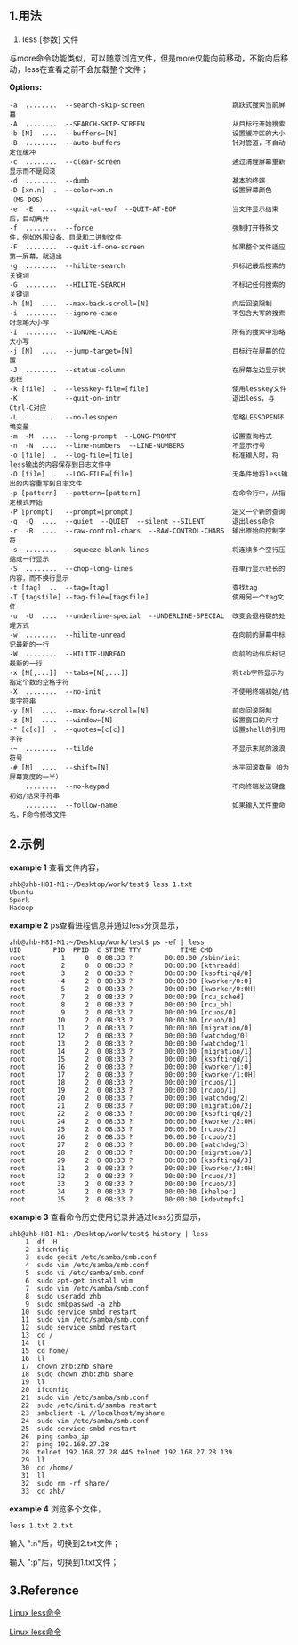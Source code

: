 ## 1.用法

1. less [参数] 文件

与more命令功能类似，可以随意浏览文件，但是more仅能向前移动，不能向后移动，less在查看之前不会加载整个文件；

**Options:**

    -a  ........  --search-skip-screen                      跳跃式搜索当前屏幕
    -A  ........  --SEARCH-SKIP-SCREEN                      从目标行开始搜索
    -b [N]  ....  --buffers=[N]                             设置缓冲区的大小
    -B  ........  --auto-buffers                            针对管道，不自动定位缓冲
    -c  ........  --clear-screen                            通过清理屏幕重新显示而不是回滚
    -d  ........  --dumb                                    基本的终端
    -D [xn.n]  .  --color=xn.n                              设置屏幕颜色（MS-DOS）
    -e  -E  ....  --quit-at-eof  --QUIT-AT-EOF              当文件显示结束后，自动离开
    -f  ........  --force                                   强制打开特殊文件，例如外围设备、目录和二进制文件
    -F  ........  --quit-if-one-screen                      如果整个文件适应第一屏幕，就退出
    -g  ........  --hilite-search                           只标记最后搜索的关键词
    -G  ........  --HILITE-SEARCH                           不标记任何搜索的关键词
    -h [N]  ....  --max-back-scroll=[N]                     向后回滚限制
    -i  ........  --ignore-case                             不包含大写的搜索时忽略大小写
    -I  ........  --IGNORE-CASE                             所有的搜索中忽略大小写
    -j [N]  ....  --jump-target=[N]                         目标行在屏幕的位置
    -J  ........  --status-column                           在屏幕左边显示状态栏
    -k [file]  .  --lesskey-file=[file]                     使用lesskey文件
    -K            --quit-on-intr                            退出less，与Ctrl-C对应
    -L  ........  --no-lessopen                             忽略LESSOPEN环境变量
    -m  -M  ....  --long-prompt  --LONG-PROMPT              设置查询格式
    -n  -N  ....  --line-numbers  --LINE-NUMBERS            不显示行号
    -o [file]  .  --log-file=[file]                         标准输入时，将less输出的内容保存到日志文件中
    -O [file]  .  --LOG-FILE=[file]                         无条件地将less输出的内容重写到日志文件
    -p [pattern]  --pattern=[pattern]                       在命令行中，从指定模式开始
    -P [prompt]   --prompt=[prompt]                         定义一个新的查询
    -q  -Q  ....  --quiet  --QUIET  --silent --SILENT       退出less命令
    -r  -R  ....  --raw-control-chars  --RAW-CONTROL-CHARS  输出原始的控制字符
    -s  ........  --squeeze-blank-lines                     将连续多个空行压缩成一行显示
    -S  ........  --chop-long-lines                         在单行显示较长的内容，而不换行显示
    -t [tag]  ..  --tag=[tag]                               查找tag
    -T [tagsfile] --tag-file=[tagsfile]                     使用另一个tag文件
    -u  -U  ....  --underline-special  --UNDERLINE-SPECIAL  改变会退格键的处理方式
    -w  ........  --hilite-unread                           在向前的屏幕中标记最新的一行
    -W  ........  --HILITE-UNREAD                           向前的动作后标记最新的一行
    -x [N[,...]]  --tabs=[N[,...]]                          将tab字符显示为指定个数的空格字符
    -X  ........  --no-init                                 不使用终端初始/结束字符串
    -y [N]  ....  --max-forw-scroll=[N]                     前向回滚限制
    -z [N]  ....  --window=[N]                              设置窗口的尺寸
    -" [c[c]]  .  --quotes=[c[c]]                           设置shell的引用字符
    -~  ........  --tilde                                   不显示末尾的波浪符号
    -# [N]  ....  --shift=[N]                               水平回滚数量（0为屏幕宽度的一半）
        ........  --no-keypad                               不向终端发送键盘初始/结束字符串
        ........  --follow-name                             如果输入文件重命名，F命令修改文件

## 2.示例

**example 1** 查看文件内容，

    zhb@zhb-H81-M1:~/Desktop/work/test$ less 1.txt
    Ubuntu
    Spark
    Hadoop

**example 2** ps查看进程信息并通过less分页显示，

    zhb@zhb-H81-M1:~/Desktop/work/test$ ps -ef | less
    UID        PID  PPID  C STIME TTY          TIME CMD
    root         1     0  0 08:33 ?        00:00:00 /sbin/init
    root         2     0  0 08:33 ?        00:00:00 [kthreadd]
    root         3     2  0 08:33 ?        00:00:00 [ksoftirqd/0]
    root         4     2  0 08:33 ?        00:00:00 [kworker/0:0]
    root         5     2  0 08:33 ?        00:00:00 [kworker/0:0H]
    root         7     2  0 08:33 ?        00:00:09 [rcu_sched]
    root         8     2  0 08:33 ?        00:00:00 [rcu_bh]
    root         9     2  0 08:33 ?        00:00:09 [rcuos/0]
    root        10     2  0 08:33 ?        00:00:00 [rcuob/0]
    root        11     2  0 08:33 ?        00:00:00 [migration/0]
    root        12     2  0 08:33 ?        00:00:00 [watchdog/0]
    root        13     2  0 08:33 ?        00:00:00 [watchdog/1]
    root        14     2  0 08:33 ?        00:00:00 [migration/1]
    root        15     2  0 08:33 ?        00:00:00 [ksoftirqd/1]
    root        16     2  0 08:33 ?        00:00:00 [kworker/1:0]
    root        17     2  0 08:33 ?        00:00:00 [kworker/1:0H]
    root        18     2  0 08:33 ?        00:00:00 [rcuos/1]
    root        19     2  0 08:33 ?        00:00:00 [rcuob/1]
    root        20     2  0 08:33 ?        00:00:00 [watchdog/2]
    root        21     2  0 08:33 ?        00:00:00 [migration/2]
    root        22     2  0 08:33 ?        00:00:00 [ksoftirqd/2]
    root        24     2  0 08:33 ?        00:00:00 [kworker/2:0H]
    root        25     2  0 08:33 ?        00:00:00 [rcuos/2]
    root        26     2  0 08:33 ?        00:00:00 [rcuob/2]
    root        27     2  0 08:33 ?        00:00:00 [watchdog/3]
    root        28     2  0 08:33 ?        00:00:00 [migration/3]
    root        29     2  0 08:33 ?        00:00:00 [ksoftirqd/3]
    root        31     2  0 08:33 ?        00:00:00 [kworker/3:0H]
    root        32     2  0 08:33 ?        00:00:00 [rcuos/3]
    root        33     2  0 08:33 ?        00:00:00 [rcuob/3]
    root        34     2  0 08:33 ?        00:00:00 [khelper]
    root        35     2  0 08:33 ?        00:00:00 [kdevtmpfs]

**example 3** 查看命令历史使用记录并通过less分页显示，

    zhb@zhb-H81-M1:~/Desktop/work/test$ history | less
        1  df -H
        2  ifconfig
        3  sudo gedit /etc/samba/smb.conf
        4  sudo vim /etc/samba/smb.conf
        5  sudo vi /etc/samba/smb.conf
        6  sudo apt-get install vim
        7  sudo vim /etc/samba/smb.conf
        8  sudo useradd zhb
        9  sudo smbpasswd -a zhb
       10  sudo service smbd restart
       11  sudo vim /etc/samba/smb.conf
       12  sudo service smbd restart
       13  cd /
       14  ll
       15  cd home/
       16  ll
       17  chown zhb:zhb share
       18  sudo chown zhb:zhb share
       19  ll
       20  ifconfig
       21  sudo vim /etc/samba/smb.conf
       22  sudo /etc/init.d/samba restart
       23  smbclient -L //localhost/myshare
       24  sudo vim /etc/samba/smb.conf
       25  sudo service smbd restart
       26  ping samba_ip
       27  ping 192.168.27.28
       28  telnet 192.168.27.28 445 telnet 192.168.27.28 139
       29  ll
       30  cd /home/
       31  ll
       32  sudo rm -rf share/
       33  cd zhb/

**example 4** 浏览多个文件，

    less 1.txt 2.txt

输入 ":n"后，切换到2.txt文件；

输入 ":p"后，切换到1.txt文件；

## 3.Reference

[Linux less命令](http://www.runoob.com/linux/linux-comm-less.html)

[Linux less命令](https://wizardforcel.gitbooks.io/w3school-linux/content/34.html)
